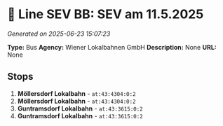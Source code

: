 # 🚌 Line SEV BB: SEV am 11.5.2025

*Generated on 2025-06-23 15:07:23*

**Type:** Bus
**Agency:** Wiener Lokalbahnen GmbH
**Description:** None
**URL:** None

## Stops

1. **Möllersdorf Lokalbahn** - `at:43:4304:0:2`
2. **Möllersdorf Lokalbahn** - `at:43:4304:0:2`
3. **Guntramsdorf Lokalbahn** - `at:43:3615:0:2`
4. **Guntramsdorf Lokalbahn** - `at:43:3615:0:2`